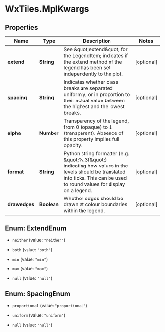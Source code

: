 # WxTiles.MplKwargs

## Properties
Name | Type | Description | Notes
------------ | ------------- | ------------- | -------------
**extend** | **String** | See \&quot;extend\&quot; for the LegendItem; indicates if the extend method of the legend has been set independently to the plot. | [optional] 
**spacing** | **String** | Indicates whether class breaks are separated uniformly, or in proportion to their actual value between the highest and the lowest breaks. | [optional] 
**alpha** | **Number** | Transparency of the legend, from 0 (opaque) to 1 (transparent). Absence of this property implies full opacity. | [optional] 
**format** | **String** | Python string formatter (e.g. \&quot;%.3f\&quot;) indicating how values in the levels should be translated into ticks. This can be used to round values for display on a legend. | [optional] 
**drawedges** | **Boolean** | Whether edges should be drawn at colour boundaries within the legend. | [optional] 


<a name="ExtendEnum"></a>
## Enum: ExtendEnum


* `neither` (value: `"neither"`)

* `both` (value: `"both"`)

* `min` (value: `"min"`)

* `max` (value: `"max"`)

* `null` (value: `"null"`)




<a name="SpacingEnum"></a>
## Enum: SpacingEnum


* `proportional` (value: `"proportional"`)

* `uniform` (value: `"uniform"`)

* `null` (value: `"null"`)




